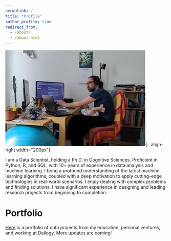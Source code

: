 ```yaml
---
permalink: /
title: "Profile"
author_profile: true
redirect_from: 
  - /about/
  - /about.html
---
```


![Image aligned on the right](/images/work_photo.jpg){: .align-right width="200px"}

I am a Data Scientist, holding a Ph.D. in Cognitive Sciences. Proficient in Python, R, and SQL, with 10+ years of experience in data analysis and machine learning. I bring a profound understanding of the latest machine learning algorithms, coupled with a deep motivation to apply cutting-edge technologies in real-world scenarios. I enjoy dealing with complex problems and finding solutions. I have significant experience in designing and leading research projects from beginning to completion.


Portfolio
======
[Here](/data_proj/) is a portfolio of data projects from my education, personal ventures, and working at Dailogy. More updates are coming!
